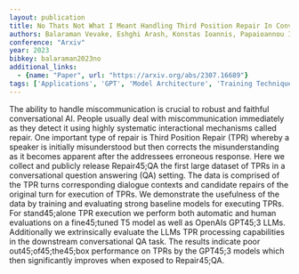```yaml
---
layout: publication
title: No Thats Not What I Meant Handling Third Position Repair In Conversational Question Answering
authors: Balaraman Vevake, Eshghi Arash, Konstas Ioannis, Papaioannou Ioannis
conference: "Arxiv"
year: 2023
bibkey: balaraman2023no
additional_links:
  - {name: "Paper", url: "https://arxiv.org/abs/2307.16689"}
tags: ['Applications', 'GPT', 'Model Architecture', 'Training Techniques']
---
```

The ability to handle miscommunication is crucial to robust and faithful conversational AI. People usually deal with miscommunication immediately as they detect it using highly systematic interactional mechanisms called repair. One important type of repair is Third Position Repair (TPR) whereby a speaker is initially misunderstood but then corrects the misunderstanding as it becomes apparent after the addressees erroneous response. Here we collect and publicly release Repair45;QA the first large dataset of TPRs in a conversational question answering (QA) setting. The data is comprised of the TPR turns corresponding dialogue contexts and candidate repairs of the original turn for execution of TPRs. We demonstrate the usefulness of the data by training and evaluating strong baseline models for executing TPRs. For stand45;alone TPR execution we perform both automatic and human evaluations on a fine45;tuned T5 model as well as OpenAIs GPT45;3 LLMs. Additionally we extrinsically evaluate the LLMs TPR processing capabilities in the downstream conversational QA task. The results indicate poor out45;of45;the45;box performance on TPRs by the GPT45;3 models which then significantly improves when exposed to Repair45;QA.
